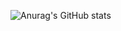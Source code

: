 ![Anurag's GitHub stats](https://github-readme-stats.vercel.app/api?username=Louay-Abid&theme=midnight-purple&show_icons=true)
